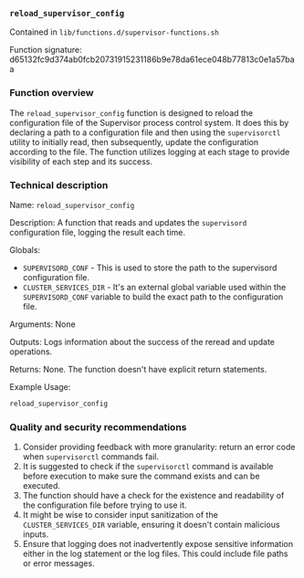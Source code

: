 ### `reload_supervisor_config`

Contained in `lib/functions.d/supervisor-functions.sh`

Function signature: d65132fc9d374ab0fcb20731915231186b9e78da61ece048b77813c0e1a57baa

### Function overview

The `reload_supervisor_config` function is designed to reload the configuration file of the Supervisor process control system. It does this by declaring a path to a configuration file and then using the `supervisorctl` utility to initially read, then subsequently, update the configuration according to the file. The function utilizes logging at each stage to provide visibility of each step and its success.

### Technical description

Name: `reload_supervisor_config`

Description: A function that reads and updates the `supervisord` configuration file, logging the result each time.

Globals: 
- `SUPERVISORD_CONF` - This is used to store the path to the supervisord configuration file. 
- `CLUSTER_SERVICES_DIR` - It's an external global variable used within the `SUPERVISORD_CONF` variable to build the exact path to the configuration file.

Arguments: None

Outputs: Logs information about the success of the reread and update operations.

Returns: None. The function doesn't have explicit return statements.

Example Usage:
```bash
reload_supervisor_config
```

### Quality and security recommendations

1. Consider providing feedback with more granularity: return an error code when `supervisorctl` commands fail.
2. It is suggested to check if the `supervisorctl` command is available before execution to make sure the command exists and can be executed.
3. The function should have a check for the existence and readability of the configuration file before trying to use it.
4. It might be wise to consider input sanitization of the `CLUSTER_SERVICES_DIR` variable, ensuring it doesn't contain malicious inputs.
5. Ensure that logging does not inadvertently expose sensitive information either in the log statement or the log files. This could include file paths or error messages.

